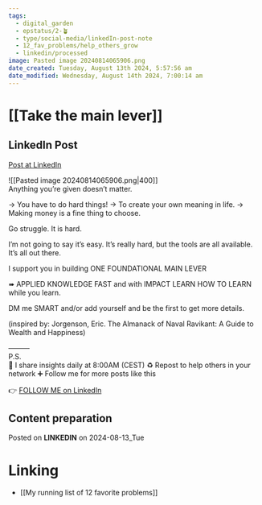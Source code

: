 ```yaml
---
tags:
  - digital_garden
  - epstatus/2-🪴
  - type/social-media/linkedIn-post-note
  - 12_fav_problems/help_others_grow
  - linkedin/processed
image: Pasted image 20240814065906.png
date_created: Tuesday, August 13th 2024, 5:57:56 am
date_modified: Wednesday, August 14th 2024, 7:00:14 am
---
```

# [[Take the main lever]]
## LinkedIn Post
[Post at LinkedIn](https://www.linkedin.com/posts/sebastiankamilli_anything-youre-given-doesnt-matter-activity-7229003827465629697-m_4y?utm_source=share&utm_medium=member_desktop)

![[Pasted image 20240814065906.png|400]]  
Anything you’re given doesn’t matter.

→ You have to do hard things! 
→ To create your own meaning in life. 
→ Making money is a fine thing to choose. 

Go struggle. 
It is hard. 

I’m not going to say it’s easy. 
It’s really hard, but the tools are all available. 
It’s all out there.

I support you in building 
ONE FOUNDATIONAL MAIN LEVER

➠ APPLIED KNOWLEDGE
FAST and with IMPACT 
LEARN HOW TO LEARN
while you learn.

DM me SMART and/or add yourself and be the first to get more details.



(inspired by:
Jorgenson, Eric. 
The Almanack of Naval Ravikant: 
A Guide to Wealth and Happiness)


———  
P.S.  
🔔 I share insights daily at 8:00AM (CEST)
♻ Repost to help others in your network
➕ Follow me for more posts like this

👉 [FOLLOW ME on LinkedIn](https://www.linkedin.com/comm/mynetwork/discovery-see-all?usecase=PEOPLE_FOLLOWS&followMember=sebastiankamilli)

## Content preparation


Posted on **LINKEDIN** on 2024-08-13_Tue
# Linking
+ [[My running list of 12 favorite problems]]